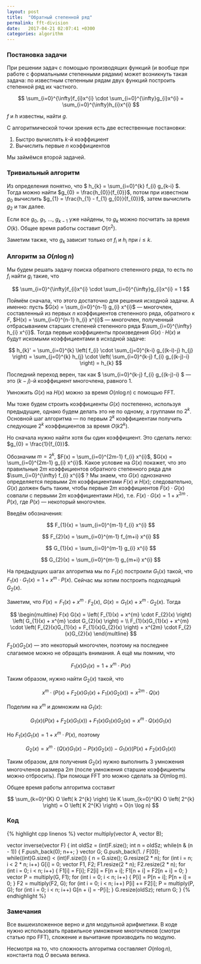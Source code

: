 ```yaml
---
layout: post
title:  "Обратный степенной ряд"
permalink: fft-division
date:   2017-04-21 02:07:41 +0300
categories: algorithm
---
```


### Постановка задачи

При решении задач с помощью производящих функций (и вообще при работе с формальными степенными рядами) может возникнуть такая задача: по известным степенным рядам двух функций построить степенной ряд их частного.

$$
\sum_{i=0}^{\infty}f_{i}x^{i} \cdot \sum_{i=0}^{\infty}g_{i}x^{i} = \sum_{i=0}^{\infty}h_{i}x^{i}
$$

$f$ и $h$ известны, найти $g$.

С алгоритмической точки зрения есть две естественные постановки:
1. Быстро вычислять $k$-й коэффициент
2. Вычислить первые $n$ коэффициентов

Мы займёмся второй задачей. 

### Тривиальный алгоритм

Из определения понятно, что $ h_{k} = \sum_{i=0}^{k} f_{i} g_{k-i} $. Тогда можно найти $g_{0} = \frac{h_{0}}{f_{0}}$, потом при известном $g_{0}$ вычислить $g_{1} = \frac{h_{1} - f_{1} g_{0}}{f_{0}}$, затем вычислить $g_{2}$ и так далее.

Если все $g_{0}$, $g_{1}$, $\ldots$, $g_{k-1}$ уже найдены, то $g_{k}$ можно посчитать за время $O(k)$. Общее время работы составит $O(n^{2})$.

Заметим также, что $g_{k}$ зависит только от $f_{i}$ и $h_{i}$ при $i \le k$.

### Алгоритм за $O(n \log n)$

Мы будем решать задачу поиска обратного степенного ряда, то есть по $f_{i}$ найти $g_{i}$ такие, что 

$$
\sum_{i=0}^{\infty}f_{i}x^{i} \cdot \sum_{i=0}^{\infty}g_{i}x^{i} = 1
$$

Поймём сначала, что этого достаточно для решения исходной задачи. А именно: пусть $G(x) = \sum_{i=0}^{n-1} g_{i} x^{i}$ &mdash; многочлен, составленный из первых $n$ коэффициентов степенного ряда, обратного к $F$, $H(x) = \sum_{i=0}^{n-1} h_{i} x^{i}$ &mdash; многочлен, полученный отбрасыванием старших степеней степенного ряда $\sum_{i=0}^{\infty} h_{i} x^{i}$. Тогда первые коэффициенты произведения $G(x) \cdot H(x)$ и будут искомыми коэффициентами в исходной задаче:

$$ h_{k}' = \sum_{i=0}^{k} \left( f_{i} \cdot  \sum_{j=0}^{k-i} g_{(k-i)-j} h_{j} \right) = \sum_{j=0}^{k} h_{j} \cdot \left( \sum_{i=0}^{k-j} f_{i} g_{(k-j)-i} \right) = h_{k} $$

Последний переход верен, так как $ \sum_{i=0}^{k-j} f_{i} g_{(k-j)-i} $ &mdash; это $(k-j)$-й коэффициент многочлена, равного $1$.

Умножить $G(x)$ на $H(x)$ можно за время $O(n \log n)$ с помощью FFT.

Мы тоже будем строить коэффициенты $G(x)$ постепенно, используя предыдущие, однако будем делать это не по одному, а группами по $2^{k}$. Основной шаг алгоритма &mdash; по первым $2^{k}$ коэффициентам получить следующие $2^{k}$ коэффициентов за время $O \left( k 2^{k} \right)$.

Но сначала нужно найти хотя бы один коэффициент. Это сделать легко: $g_{0} = \frac{1}{f_{0}}$.

Обозначим $m=2^{k}$, $F(x) = \sum_{i=0}^{2m-1} f_{i} x^{i}$, $G(x) = \sum_{i=0}^{2m-1} g_{i} x^{i}$. Какое условие на $G(x)$ покажет, что это правильные $2m$ коэффициентов обратного степенного ряда для $\sum_{i=0}^{\infty} f_{i} x^{i}$ ? Мы знаем, что $G(x)$ однозначно определяется первыми $2m$ коэффициентами $F(x)$ и $H(x)$; следовательно, $G(x)$ должен быть таким, чтобы первые $2m$ коэффициентов $F(x) \cdot G(x)$ совпали с первыми $2m$ коэффициентами $H(x)$, т.е. $F(x) \cdot G(x) = 1 + x^{2m} \cdot P(x)$, где $P(x)$ &mdash; некоторый многочлен.

Введём обозначения:

$$
F_{1}(x) = \sum_{i=0}^{m-1} f_{i} x^{i}
$$

$$
F_{2}(x) = \sum_{i=0}^{m-1} f_{m+i} x^{i}
$$

$$
G_{1}(x) = \sum_{i=0}^{m-1} g_{i} x^{i}
$$

$$
G_{2}(x) = \sum_{i=0}^{m-1} g_{m+i} x^{i}
$$

На предыдущих шагах алгоритма мы по $F_{1}(x)$ построили $G_{1}(x)$ такой, что $F_{1}(x) \cdot G_{1}(x) = 1 + x^{m} \cdot P(x)$. Сейчас мы хотим построить подходящий $G_{2}(x)$.

Заметим, что $F(x) = F_{1}(x) + x^{m} \cdot F_{2}(x)$, $G(x) = G_{1}(x) + x^{m} \cdot G_{2}(x)$. Тогда 

$$
\begin{multline}
F(x) G(x) = \left( F_{1}(x) + x^{m} \cdot F_{2}(x) \right) \left( G_{1}(x) + x^{m} \cdot G_{2}(x) \right) = \\
F_{1}(x)G_{1}(x) + x^{m} \cdot \left( F_{2}(x)G_{1}(x) + F_{1}(x)G_{2}(x) \right) + x^{2m} \cdot F_{2}(x)G_{2}(x)
\end{multline}
$$

$F_{2}(x)G_{2}(x)$ &mdash; это некоторый многочлен, поэтому на последнее слагаемое можно не обращать внимания. А ещё мы помним, что

$$
F_{1}(x)G_{1}(x) = 1 + x^{m} \cdot P(x)
$$

Таким образом, нужно найти $G_{2}(x)$ такой, что

$$
x^{m} \cdot \left( P(x) + F_{2}(x)G_{1}(x) + F_{1}(x)G_{2}(x) \right) = x^{2m} \cdot Q(x)
$$

Поделим на $x^{m}$ и домножим на $G_{1}(x)$:

$$
G_{1}(x) \left( P(x) + F_{2}(x)G_{1}(x) \right) + F_{1}(x)G_{1}(x)G_{2}(x) = x^{m} \cdot Q(x)G_{1}(x)
$$

Но $F_{1}(x)G_{1}(x) = 1 + x^{m} \cdot P(x)$, поэтому

$$
G_{2}(x) = x^{m} \cdot \left( Q(x)G_{1}(x) - P(x)G_{2}(x) \right) - G_{1}(x) \left( P(x) + F_{2}(x)G_{1}(x) \right)
$$

Таким образом, для получения $G_{2}(x)$ нужно выполнить 3 умножения многочленов размера $2m$ (после умножения старшие коэффициенты можно отбросить). При помощи FFT это можно сделать за $O(m \log m)$.

Общее время работы алгоритма составит

$$
\sum_{k=0}^{K} O \left( k 2^{k} \right) \le K \sum_{k=0}^{K} O \left( 2^{k} \right) = O \left( K 2^{K} \right) = O(n \log n)
$$

### Код

{% highlight cpp linenos %}
vector<double> multiply(vector<double> A, vector<double> B);

vector<double> inverse(vector<double> F)
{
	int oldSz = (int)F.size();
	int n = oldSz;
	while(n & (n - 1))
	{
		F.push_back(0);
		n++;
	}
	vector<double> G;
	G.push_back(1. / F[0]);
	while((int)G.size() < (int)F.size())
	{
		n = G.size();
		G.resize(2 * n);
		for (int i = n; i < 2 * n; i++)
			G[i] = 0;
		vector<double> F1, F2;
		F1.resize(2 * n);
		F2.resize(2 * n);
		for (int i = 0; i < n; i++)
		{
			F1[i] = F[i];
			F2[i] = F[n + i];
			F1[n + i] = F2[n + i] = 0;
		}
		vector<double> P = multiply(G, F1);
		for (int i = 0; i < n; i++)
		{
			P[i] = P[n + i];
			P[n + i] = 0;
		}
		F2 = multiply(F2, G);
		for (int i = 0; i < n; i++)
			P[i] += F2[i];
		P = multiply(P, G);
		for (int i = 0; i < n; i++)
			G[n + i] = -P[i];
	}
	G.resize(oldSz);
	return G;
}
{% endhighlight %}

### Замечания

Все вышеизложенное верно и для модульной арифметики. В коде нужно использовать правильное умножение многочленов (смотри статью про FFT), сложение и вычитание производить по модулю.

Несмотря на то, что сложность алгоритма составляет $O(n \log n)$, константа под $O$ весьма велика.